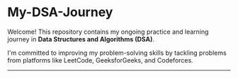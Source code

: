 # My-DSA-Journey

Welcome! This repository contains my ongoing practice and learning journey in **Data Structures and Algorithms (DSA)**.

I'm committed to improving my problem-solving skills by tackling problems from platforms like LeetCode, GeeksforGeeks, and Codeforces.

---
